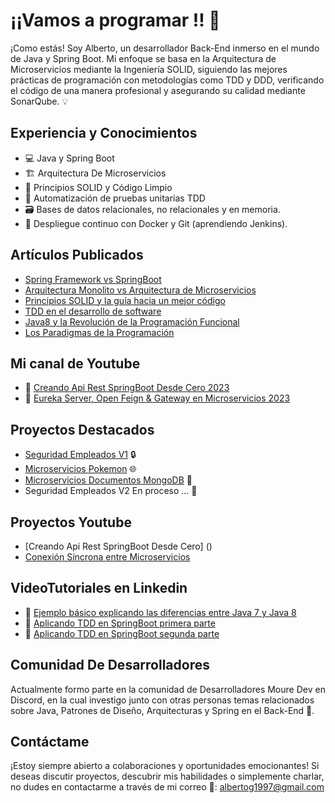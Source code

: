 # ¡¡Vamos a programar !! 👋


¡Como estás! Soy Alberto, un desarrollador Back-End inmerso en el mundo de Java y Spring Boot. 
Mi enfoque se basa en la Arquitectura de Microservicios mediante la Ingeniería SOLID, siguiendo las mejores prácticas de programación con metodologías como TDD y DDD, verificando el código de una manera profesional y asegurando su calidad mediante SonarQube. 💡

## Experiencia y Conocimientos
- 💻 Java y Spring Boot
- 🏗️ Arquitectura De Microservicios
- 🧰 Principios SOLID y Código Limpio
- 🧪 Automatización de pruebas unitarias TDD
- 🗃️ Bases de datos relacionales, no relacionales y en memoria.
- 🚀 Despliegue continuo con Docker y Git (aprendiendo Jenkins). 

## Artículos Publicados

- [Spring Framework vs SpringBoot](https://www.linkedin.com/feed/update/urn:li:activity:7114895735367561216/) 
- [Arquitectura Monolito vs Arquitectura de Microservicios](https://www.linkedin.com/feed/update/urn:li:activity:7115246797811265539/) 
- [Principios SOLID y la guía hacia un mejor código](https://www.linkedin.com/feed/update/urn:li:activity:7117432360333135874/) 
- [TDD en el desarrollo de software](https://www.linkedin.com/feed/update/urn:li:activity:7118525402741907456/?originTrackingId=0ZLGDW2EQWatwySc%2BRU3kA%3D%3D) 
- [Java8 y la Revolución de la Programación Funcional](https://www.linkedin.com/feed/update/urn:li:activity:7119974627090513921/)
- [Los Paradigmas de la Programación](https://www.linkedin.com/feed/update/urn:li:activity:7122871519373877248/)

## Mi canal de Youtube

- 🎥 [Creando Api Rest SpringBoot Desde Cero 2023](https://www.youtube.com/watch?v=ZAihuCFp5-A)
- 🎥 [Eureka Server, Open Feign & Gateway en Microservicios 2023](https://www.youtube.com/watch?v=M6hvD7u7-7c)

## Proyectos Destacados

- [Seguridad Empleados V1](https://github.com/albertoGomezB/SeguridadEmpleados-V1) 🔒
- [Microservicios Pokemon](https://github.com/albertoGomezB/SeguridadEmpleados-V1](https://github.com/albertoGomezB/Microservicios-Pokemon)) 🌐
- [Microservicios Documentos MongoDB](https://github.com/albertoGomezB/SeguridadEmpleados-V1](https://github.com/albertoGomezB/Microservicios-Documentos)) 📁
- Seguridad Empleados V2 En proceso ... 🚧

## Proyectos Youtube

- [Creando Api Rest SpringBoot Desde Cero] ()
- [Conexión Síncrona entre Microservicios](https://github.com/albertoGomezB/Eureka-Server-Feign-Gateway)


## VideoTutoriales en Linkedin

- 🎥 [Ejemplo básico explicando las diferencias entre Java 7 y Java 8](https://www.linkedin.com/feed/update/urn:li:activity:7120700528115740674/)
- 🎥 [Aplicando TDD en SpringBoot primera parte](https://www.linkedin.com/feed/update/urn:li:activity:7118525402741907456/?originTrackingId=uLCs2RtyTO6ym1MjSSkNyg%3D%3D)
- 🎥 [Aplicando TDD en SpringBoot segunda parte](https://www.linkedin.com/feed/update/urn:li:activity:7122512524683419648/)

## Comunidad De Desarrolladores
Actualmente formo parte en la comunidad de Desarrolladores Moure Dev en Discord, en la cual investigo junto con otras personas temas relacionados sobre Java, Patrones de Diseño, Arquitecturas y Spring en el Back-End 💬. 

## Contáctame
¡Estoy siempre abierto a colaboraciones y oportunidades emocionantes! Si deseas discutir proyectos, descubrir mis habilidades o simplemente charlar, no dudes en contactarme a través de mi correo 📧: albertog1997@gmail.com 
